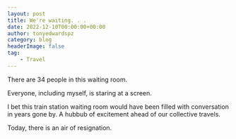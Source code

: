```yaml
---
layout: post
title: We're waiting. . . 
date: 2022-12-10T00:00:00+00:00
author: tonyedwardspz
category: blog
headerImage: false
tag: 
    - Travel
---
```


There are 34 people in this waiting room.

Everyone, including myself, is staring at a screen.

I bet this train station waiting room would have been filled with conversation in years gone by. A hubbub of excitement ahead of our collective travels. 

Today, there is an air of resignation.
